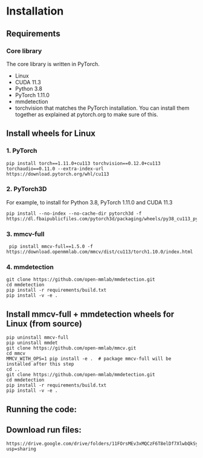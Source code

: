 # Installation

## Requirements

### Core library

The core library is written in PyTorch.

- Linux 
- CUDA 11.3
- Python 3.8 
- PyTorch 1.11.0
- mmdetection
- torchvision that matches the PyTorch installation. You can install them together as explained at pytorch.org to make sure of this.

## Install wheels for Linux

### 1. PyTorch
```
pip install torch==1.11.0+cu113 torchvision==0.12.0+cu113 torchaudio==0.11.0 --extra-index-url https://download.pytorch.org/whl/cu113
```
### 2. PyTorch3D
For example, to install for Python 3.8, PyTorch 1.11.0 and CUDA 11.3
```
pip install --no-index --no-cache-dir pytorch3d -f https://dl.fbaipublicfiles.com/pytorch3d/packaging/wheels/py38_cu113_pyt1110/download.html
```
### 3. mmcv-full
```
 pip install mmcv-full==1.5.0 -f https://download.openmmlab.com/mmcv/dist/cu113/torch1.10.0/index.html
```
### 4. mmdetection
```
git clone https://github.com/open-mmlab/mmdetection.git
cd mmdetection
pip install -r requirements/build.txt
pip install -v -e .
```

## Install mmcv-full + mmdetection wheels for Linux (from source)
```
pip uninstall mmcv-full
pip uninstall mmdet
git clone https://github.com/open-mmlab/mmcv.git
cd mmcv
MMCV_WITH_OPS=1 pip install -e .  # package mmcv-full will be installed after this step
cd ..
git clone https://github.com/open-mmlab/mmdetection.git
cd mmdetection
pip install -r requirements/build.txt
pip install -v -e .
```

## Running the code:
## Download run files:
```
https://drive.google.com/drive/folders/11FOrsMEv3xMQCzF6T8elDf7XlwbQkSye?usp=sharing
```